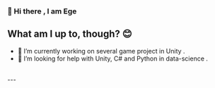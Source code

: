 ### 👋 Hi there , I am Ege

## What am I up to, though? 😊
- 🔭 I’m currently working on several game project in Unity . 
-  🤔 I’m looking for help with Unity, C# and Python in data-science . 
<br />
---
<!--
**EgedotErcan/EgedotErcan** is a ✨ _special_ ✨ repository because its `README.md` (this file) appears on your GitHub profile.

Here are some ideas to get you started:

-  ...
- 🌱 I’m currently learning ...
- 👯 I’m looking to collaborate on ...

- 💬 Ask me about ...
- 📫 How to reach me: ...
- 😄 Pronouns: ...
- ⚡ Fun fact: ...
-->
